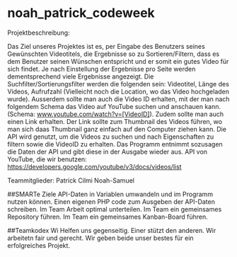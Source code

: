 
# noah_patrick_codeweek

Projektbeschreibung:

Das Ziel unseres Projektes ist es, per Eingabe des Benutzers seines Gewünschten Videotitels, die Ergebnisse so zu Sortieren/Filtern, dass es dem Benutzer seinen Wünschen entspricht und er somit ein gutes Video für sich findet. Je nach Einstellung der Ergebnisse pro Seite werden dementsprechend viele Ergebnisse angezeigt. Die Suchfilter/Sortierungsfilter werden die folgenden sein: Videotitel, Länge des Videos, Aufrufzahl (Vielleicht noch die Location, wo das Video hochgeladen wurde). Ausserdem sollte man auch die Video ID erhalten, mit der man nach folgendem Schema das Video auf YouTube suchen und anschauen kann. (Schema: www.youtube.com/watch?v=[VideoID]). Zudem sollte man auch einen Link erhalten. Der Link sollte zum Thumbnail des Videos führen, wo man sich daas Thumbnail ganz einfach auf den Computer ziehen kann. Die API wird genutzt, um die Videos zu suchen und nach Eigenschaften zu filtern sowie die VideoID zu erhalten. Das Programm entnimmt sozusagen die Daten der API und gibt diese in der Ausgabe wieder aus.
API von YouTube, die wir benutzen: https://developers.google.com/youtube/v3/docs/videos/list

Teammitglieder: 
Patrick Cilmi
Noah-Samuel

##SMARTe Ziele
API-Daten in Variablen umwandeln und im Programm nutzen können.
Einen eigenen PHP code zum Ausgeben der API-Daten schreiben.
Im Team Arbeit optimal unterteilen.
Im Team ein gemeinsames Repository führen.
Im Team ein gemeinsames Kanban-Board führen.

##Teamkodex 
Wi Helfen uns gegenseitig. 
Einer stützt den anderen.
Wir arbeitetn fair und gerecht.
Wir geben beide unser bestes für ein erfolgreiches Projekt.
